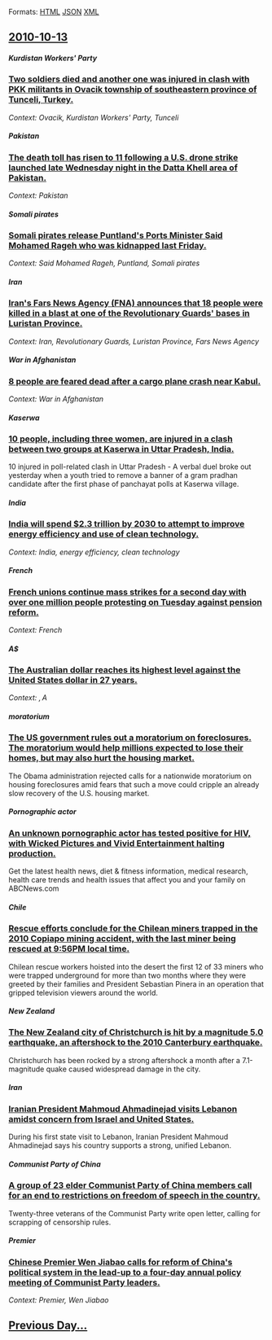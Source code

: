 
Formats: [HTML](2010/10/13/index.html)  [JSON](2010/10/13/index.json)  [XML](2010/10/13/index.xml)  

## [2010-10-13](/news/2010/10/13/index.md)

##### Kurdistan Workers' Party
### [Two soldiers died and another one was injured in clash with PKK militants in Ovacik township of southeastern province of Tunceli, Turkey. ](/news/2010/10/13/two-soldiers-died-and-another-one-was-injured-in-clash-with-pkk-militants-in-ovacik-township-of-southeastern-province-of-tunceli-turkey.md)
_Context: Ovacik, Kurdistan Workers' Party, Tunceli_

##### Pakistan
### [The death toll has risen to 11 following a U.S. drone strike launched late Wednesday night in the Datta Khell area of Pakistan. ](/news/2010/10/13/the-death-toll-has-risen-to-11-following-a-u-s-drone-strike-launched-late-wednesday-night-in-the-datta-khell-area-of-pakistan.md)
_Context: Pakistan_

##### Somali pirates
### [Somali pirates release Puntland's Ports Minister Said Mohamed Rageh who was kidnapped last Friday. ](/news/2010/10/13/somali-pirates-release-puntland-s-ports-minister-said-mohamed-rageh-who-was-kidnapped-last-friday.md)
_Context: Said Mohamed Rageh, Puntland, Somali pirates_

##### Iran
### [Iran's Fars News Agency (FNA) announces that 18 people were killed in a blast at one of the Revolutionary Guards' bases in Luristan Province. ](/news/2010/10/13/iran-s-fars-news-agency-fna-announces-that-18-people-were-killed-in-a-blast-at-one-of-the-revolutionary-guards-bases-in-luristan-province.md)
_Context: Iran, Revolutionary Guards, Luristan Province, Fars News Agency_

##### War in Afghanistan
### [8 people are feared dead after a cargo plane crash near Kabul. ](/news/2010/10/13/8-people-are-feared-dead-after-a-cargo-plane-crash-near-kabul.md)
_Context: War in Afghanistan_

##### Kaserwa
### [10 people, including three women, are injured in a clash between two groups at Kaserwa in Uttar Pradesh, India. ](/news/2010/10/13/10-people-including-three-women-are-injured-in-a-clash-between-two-groups-at-kaserwa-in-uttar-pradesh-india.md)
10 injured in poll-related clash in Uttar Pradesh - A verbal duel broke out yesterday when a youth tried to remove a banner of a gram pradhan candidate after the first phase of panchayat polls at Kaserwa village.

##### India
### [India will spend $2.3 trillion by 2030 to attempt to improve energy efficiency and use of clean technology.](/news/2010/10/13/india-will-spend-2-3-trillion-by-2030-to-attempt-to-improve-energy-efficiency-and-use-of-clean-technology.md)
_Context: India, energy efficiency, clean technology_

##### French
### [French unions continue mass strikes for a second day with over one million people protesting on Tuesday against pension reform. ](/news/2010/10/13/french-unions-continue-mass-strikes-for-a-second-day-with-over-one-million-people-protesting-on-tuesday-against-pension-reform.md)
_Context: French_

##### A$
### [The Australian dollar reaches its highest level against the United States dollar in 27 years. ](/news/2010/10/13/the-australian-dollar-reaches-its-highest-level-against-the-united-states-dollar-in-27-years.md)
_Context: $, A$_

#####  moratorium
### [The US government rules out a moratorium on foreclosures. The moratorium would help millions expected to lose their homes, but may also hurt the housing market. ](/news/2010/10/13/the-us-government-rules-out-a-moratorium-on-foreclosures-the-moratorium-would-help-millions-expected-to-lose-their-homes-but-may-also-hurt.md)
The Obama administration rejected calls for a nationwide moratorium on housing foreclosures amid fears that such a move could cripple an already slow recovery of the U.S. housing market.

##### Pornographic actor
### [An unknown pornographic actor has tested positive for HIV, with Wicked Pictures and Vivid Entertainment halting production. ](/news/2010/10/13/an-unknown-pornographic-actor-has-tested-positive-for-hiv-with-wicked-pictures-and-vivid-entertainment-halting-production.md)
Get the latest health&nbsp;news, diet &amp; fitness information, medical research, health care trends and health issues that affect you and your family on ABCNews.com

##### Chile
### [Rescue efforts conclude for the Chilean miners trapped in the 2010 Copiapo mining accident, with the last miner being rescued at 9:56PM local time. ](/news/2010/10/13/rescue-efforts-conclude-for-the-chilean-miners-trapped-in-the-2010-copiapa3-mining-accident-with-the-last-miner-being-rescued-at-9-56pm-loc.md)
Chilean rescue workers hoisted into the desert the first 12 of 33 miners who were trapped underground for more than two months where they were greeted by their families and President Sebastian Pinera in an operation that gripped television viewers around the world.

##### New Zealand
### [The New Zealand city of Christchurch is hit by a magnitude 5.0 earthquake, an aftershock to the 2010 Canterbury earthquake. ](/news/2010/10/13/the-new-zealand-city-of-christchurch-is-hit-by-a-magnitude-5-0-earthquake-an-aftershock-to-the-2010-canterbury-earthquake.md)
Christchurch has been rocked by a strong aftershock a month after a 7.1-magnitude quake caused widespread damage in the city.

##### Iran
### [Iranian President Mahmoud Ahmadinejad visits Lebanon amidst concern from Israel and United States. ](/news/2010/10/13/iranian-president-mahmoud-ahmadinejad-visits-lebanon-amidst-concern-from-israel-and-united-states.md)
During his first state visit to Lebanon, Iranian President Mahmoud Ahmadinejad says his country supports a strong, unified Lebanon.

##### Communist Party of China
### [A group of 23 elder Communist Party of China members call for an end to restrictions on freedom of speech in the country. ](/news/2010/10/13/a-group-of-23-elder-communist-party-of-china-members-call-for-an-end-to-restrictions-on-freedom-of-speech-in-the-country.md)
Twenty-three veterans of the Communist Party write open letter, calling for scrapping of censorship rules.

##### Premier
### [Chinese Premier Wen Jiabao calls for reform of China's political system in the lead-up to a four-day annual policy meeting of Communist Party leaders. ](/news/2010/10/13/chinese-premier-wen-jiabao-calls-for-reform-of-china-s-political-system-in-the-lead-up-to-a-four-day-annual-policy-meeting-of-communist-part.md)
_Context: Premier, Wen Jiabao_

## [Previous Day...](/news/2010/10/12/index.md)

